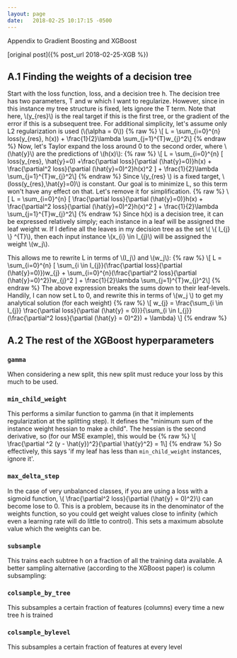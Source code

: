 ```yaml
---
layout: page
date:   2018-02-25 10:17:15 -0500
---
```

Appendix to Gradient Boosting and XGBoost

[original post]({% post_url 2018-02-25-XGB %})

## A.1 Finding the weights of a decision tree
Start with the loss function, loss, and a decision tree h. The decision tree has two parameters, T and w which I
want to regularize. However, since in this instance my tree structure is fixed, lets ignore the T term. Note that here,
\\(y_{res}\\) is the real target if this is the first tree, or the gradient of the error if this is a subsequent tree.
For additional simplicity, let's assume only L2 regularization is used (\\(\alpha = 0\\))
{% raw %}
\\[ L = \sum_{i=0}^{n} loss(y_{res}, h(x)) + \frac{1}{2}\lambda \sum_{j=1}^{T}w_{j}^2\\]
{% endraw %}
Now, let's Taylor expand the loss around 0 to the second order, where \\(\hat{y}\\) are the predictions of \\(h(x)\\):
{% raw %}
\\[ L = \sum_{i=0}^{n} \[ loss(y_{res}, \hat{y}=0) +\frac{\partial loss}{\partial (\hat{y}=0)}h(x) + \frac{\partial^2 loss}{\partial (\hat{y}=0)^2}h(x)^2 \] + \frac{1}{2}\lambda \sum_{j=1}^{T}w_{j}^2\\]
{% endraw %}
Since \\(y_{res} \\) is a fixed target, \\(loss(y_{res},\hat{y}=0)\\) is constant. Our goal is to minimize L, so this term
won't have any effect on that. Let's remove it for simplification.
{% raw %}
\\[ L = \sum_{i=0}^{n} \[ \frac{\partial loss}{\partial (\hat{y}=0)}h(x) + \frac{\partial^2 loss}{\partial (\hat{y}=0)^2}h(x)^2 \] + \frac{1}{2}\lambda \sum_{j=1}^{T}w_{j}^2\\]
{% endraw %}
Since h(x) is a decision tree, it can be expressed relatively simply; each instance in a leaf will be assigned the leaf
weight w. If I define all the leaves in my decision tree as the set \\( \\{ I_{j} \\} ^{T}\\), then each input instance
\\(x_{i} \in I_{j}\\) will be assigned the weight \\(w_j\\).

This allows me to rewrite L in terms of \\(I_j\\) and \\(w_j\\):
{% raw %}
\\[ L = \sum_{i=0}^{n} \[ \sum_{i \in I_{j}}(\frac{\partial loss}{\partial (\hat{y}=0)})w_{j} + \sum_{i=0}^{n}(\frac{\partial^2 loss}{\partial (\hat{y}=0)^2})w_{j}^2 \] + \frac{1}{2}\lambda \sum_{j=1}^{T}w_{j}^2\\]
{% endraw %}
The above expression breaks the sums down to their leaf-levels. Handily, I can now set L to 0, and rewrite this in terms of \\(w_j \\)
to get my analytical solution (for each weight)
{% raw %}
\\[ w_{j} = \frac{\sum_{i \in I_{j}} \frac{\partial loss}{\partial (\hat{y} = 0)}}{\sum_{i \in I_{j}} (\frac{\partial^2 loss}{\partial (\hat{y} = 0)^2}) + \lambda} \\]
{% endraw %}

## A.2 The rest of the XGBoost hyperparameters
### `gamma`
When considering a new split, this new split must reduce your loss by this much to be used.
### `min_child_weight`
This performs a similar function to gamma (in that it implements regularization at the splitting step). It defines the
"minimum sum of the instance weight hessian to make a child". The hessian is the second derivative, so (for our MSE example),
this would be
{% raw %}
\\[ \frac{\partial ^2 (y - \hat{y})^2}{\partial \hat{y}^2} = 1\\]
{% endraw %}
So effectively, this says 'if my leaf has less than `min_child_weight` instances, ignore it'.
### `max_delta_step`
In the case of very unbalanced classes, if you are using a loss with a sigmoid function,
\\( \frac{\partial^2 loss}{\partial (\hat{y} = 0)^2}\\) can become lose to 0. This is a problem, because its in the
denominator of the weights function, so you could get weight values close to infinity (which even a learning rate will
do little to control). This sets a maximum absolute value which the weights can be.
### `subsample`
This trains each subtree h on a fraction of all the training data available. A better sampling alternative (according
to the XGBoost paper) is column subsampling:
### `colsample_by_tree`
This subsamples a certain fraction of features (columns) every time a new tree h is trained
### `colsample_bylevel`
This subsamples a certain fraction of features at every level